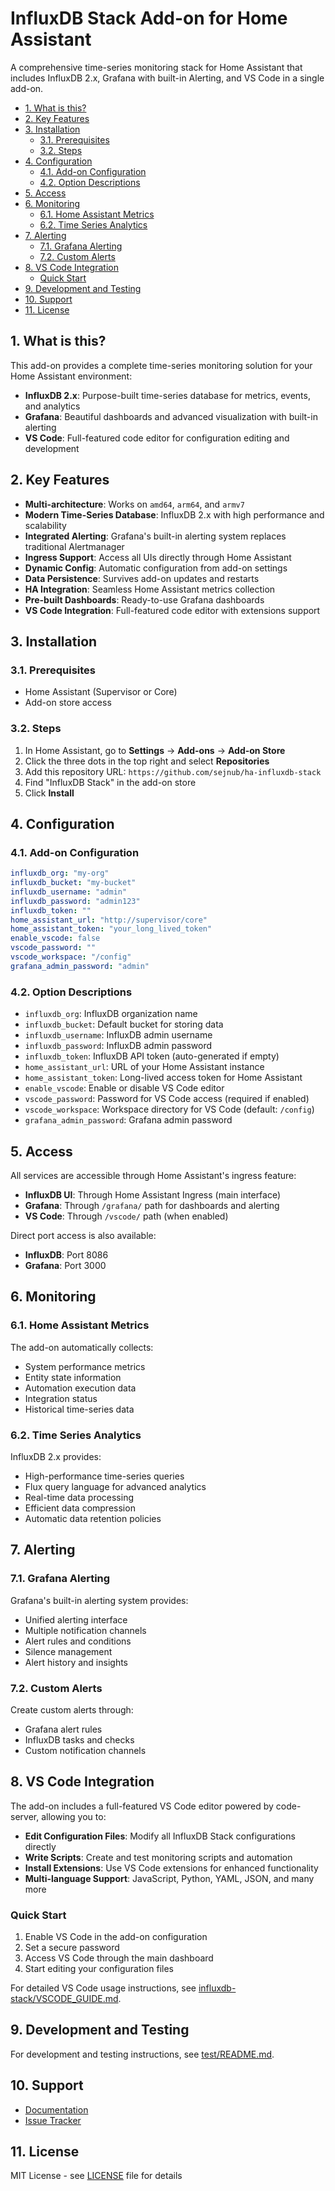 # InfluxDB Stack Add-on for Home Assistant

A comprehensive time-series monitoring stack for Home Assistant that includes InfluxDB 2.x, Grafana with built-in Alerting, and VS Code in a single add-on.

- [1. What is this?](#1-what-is-this)
- [2. Key Features](#2-key-features)
- [3. Installation](#3-installation)
  - [3.1. Prerequisites](#31-prerequisites)
  - [3.2. Steps](#32-steps)
- [4. Configuration](#4-configuration)
  - [4.1. Add-on Configuration](#41-add-on-configuration)
  - [4.2. Option Descriptions](#42-option-descriptions)
- [5. Access](#5-access)
- [6. Monitoring](#6-monitoring)
  - [6.1. Home Assistant Metrics](#61-home-assistant-metrics)
  - [6.2. Time Series Analytics](#62-time-series-analytics)
- [7. Alerting](#7-alerting)
  - [7.1. Grafana Alerting](#71-grafana-alerting)
  - [7.2. Custom Alerts](#72-custom-alerts)
- [8. VS Code Integration](#8-vs-code-integration)
  - [Quick Start](#quick-start)
- [9. Development and Testing](#9-development-and-testing)
- [10. Support](#10-support)
- [11. License](#11-license)

## 1. What is this?

This add-on provides a complete time-series monitoring solution for your Home Assistant environment:

- **InfluxDB 2.x**: Purpose-built time-series database for metrics, events, and analytics
- **Grafana**: Beautiful dashboards and advanced visualization with built-in alerting
- **VS Code**: Full-featured code editor for configuration editing and development

## 2. Key Features

- **Multi-architecture**: Works on `amd64`, `arm64`, and `armv7`
- **Modern Time-Series Database**: InfluxDB 2.x with high performance and scalability
- **Integrated Alerting**: Grafana's built-in alerting system replaces traditional Alertmanager
- **Ingress Support**: Access all UIs directly through Home Assistant
- **Dynamic Config**: Automatic configuration from add-on settings
- **Data Persistence**: Survives add-on updates and restarts
- **HA Integration**: Seamless Home Assistant metrics collection
- **Pre-built Dashboards**: Ready-to-use Grafana dashboards
- **VS Code Integration**: Full-featured code editor with extensions support

## 3. Installation

### 3.1. Prerequisites

- Home Assistant (Supervisor or Core)
- Add-on store access

### 3.2. Steps

1. In Home Assistant, go to **Settings** → **Add-ons** → **Add-on Store**
2. Click the three dots in the top right and select **Repositories**
3. Add this repository URL: `https://github.com/sejnub/ha-influxdb-stack`
4. Find "InfluxDB Stack" in the add-on store
5. Click **Install**

## 4. Configuration

### 4.1. Add-on Configuration

```yaml
influxdb_org: "my-org"
influxdb_bucket: "my-bucket"
influxdb_username: "admin"
influxdb_password: "admin123"
influxdb_token: ""
home_assistant_url: "http://supervisor/core"
home_assistant_token: "your_long_lived_token"
enable_vscode: false
vscode_password: ""
vscode_workspace: "/config"
grafana_admin_password: "admin"
```

### 4.2. Option Descriptions

- `influxdb_org`: InfluxDB organization name
- `influxdb_bucket`: Default bucket for storing data
- `influxdb_username`: InfluxDB admin username
- `influxdb_password`: InfluxDB admin password
- `influxdb_token`: InfluxDB API token (auto-generated if empty)
- `home_assistant_url`: URL of your Home Assistant instance
- `home_assistant_token`: Long-lived access token for Home Assistant
- `enable_vscode`: Enable or disable VS Code editor
- `vscode_password`: Password for VS Code access (required if enabled)
- `vscode_workspace`: Workspace directory for VS Code (default: `/config`)
- `grafana_admin_password`: Grafana admin password

## 5. Access

All services are accessible through Home Assistant's ingress feature:

- **InfluxDB UI**: Through Home Assistant Ingress (main interface)
- **Grafana**: Through `/grafana/` path for dashboards and alerting
- **VS Code**: Through `/vscode/` path (when enabled)

Direct port access is also available:
- **InfluxDB**: Port 8086
- **Grafana**: Port 3000

## 6. Monitoring

### 6.1. Home Assistant Metrics

The add-on automatically collects:

- System performance metrics
- Entity state information
- Automation execution data
- Integration status
- Historical time-series data

### 6.2. Time Series Analytics

InfluxDB 2.x provides:

- High-performance time-series queries
- Flux query language for advanced analytics
- Real-time data processing
- Efficient data compression
- Automatic data retention policies

## 7. Alerting

### 7.1. Grafana Alerting

Grafana's built-in alerting system provides:

- Unified alerting interface
- Multiple notification channels
- Alert rules and conditions
- Silence management
- Alert history and insights

### 7.2. Custom Alerts

Create custom alerts through:

- Grafana alert rules
- InfluxDB tasks and checks
- Custom notification channels

## 8. VS Code Integration

The add-on includes a full-featured VS Code editor powered by code-server, allowing you to:

- **Edit Configuration Files**: Modify all InfluxDB Stack configurations directly
- **Write Scripts**: Create and test monitoring scripts and automation
- **Install Extensions**: Use VS Code extensions for enhanced functionality
- **Multi-language Support**: JavaScript, Python, YAML, JSON, and many more

### Quick Start

1. Enable VS Code in the add-on configuration
2. Set a secure password
3. Access VS Code through the main dashboard
4. Start editing your configuration files

For detailed VS Code usage instructions, see [influxdb-stack/VSCODE_GUIDE.md](influxdb-stack/VSCODE_GUIDE.md).

## 9. Development and Testing

For development and testing instructions, see [test/README.md](test/README.md).

## 10. Support

- [Documentation](https://github.com/sejnub/ha-influxdb-stack/wiki)
- [Issue Tracker](https://github.com/sejnub/ha-influxdb-stack/issues)

## 11. License

MIT License - see [LICENSE](LICENSE) file for details
